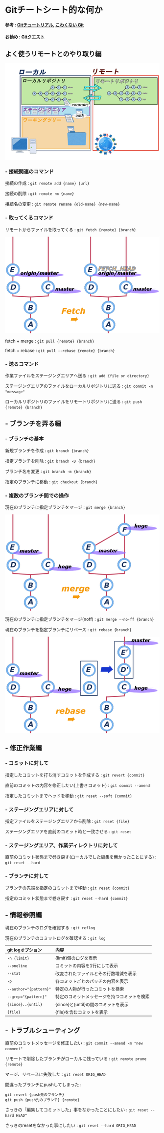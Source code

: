 # Gitチートシート的な何か
#### 参考 : [Gitチュートリアル](https://www.atlassian.com/ja/git), [こわくない Git](http://www.slideshare.net/kotas/git-15276118)
#### お勧め : [Gitクエスト](http://unit8.net/gq/)

## よく使うリモートとのやり取り編

![git](/document/img/areas.png "各エリアの図")

### - 接続関連のコマンド
接続の作成
: `git remote add {name} {url}`

接続の削除
: `git remote rm {name}`

接続名の変更
: `git remote rename {old-name} {new-name}`

### - 取ってくるコマンド
リモートからファイルを取ってくる
: `git fetch {remote} {branch}`

![git fetch](/document/img/branch_fetch.png "fetchの図")

fetch + merge
: `git pull {remote} {branch}`

fetch + rebase
: `git pull --rebase {remote} {branch}`

### - 送るコマンド
作業ファイルをステージングエリアへ送る
: `git add {file or directory}`

ステージングエリアのファイルをローカルリポジトリに送る
: `git commit -m "message"`

ローカルリポジトリのファイルをリモートリポジトリに送る
: `git push {remote} {branch}`

## - ブランチを弄る編

### - ブランチの基本
新規ブランチを作成
: `git branch {branch}`

指定ブランチを削除
: `git branch -D {branch}`

ブランチ名を変更
: `git branch -m {branch}`

指定のブランチに移動
: `git checkout {branch}`

### - 複数のブランチ間での操作
現在のブランチに指定ブランチをマージ
: `git merge {branch}`

![git merge](/document/img/branch_merge.png "mergeの図")


現在のブランチに指定ブランチをマージ(noff)
: `git merge --no-ff {branch}`

現在のブランチを指定ブランチにリベース
: `git rebase {branch}`

![git rebase](/document/img/branch_rebase.png "rebaseの図")


## - 修正作業編
### - コミットに対して
指定したコミットを打ち消すコミットを作成する
: `git revert {commit}`

直前のコミットの内容を修正したい(上書きコミット)
: `git commit --amend`

指定したコミットまでヘッドを移動
: `git reset --soft {commit}`

### - ステージングエリアに対して
指定ファイルをステージングエリアから削除
: `git reset {file}`

ステージングエリアを直前のコミット時と一致させる
: `git reset`

### - ステージングエリア、作業ディレクトリに対して
直前のコミット状態まで巻き戻す(ローカルでした編集を無かったことにする)
: `git reset --hard`

### - ブランチに対して
ブランチの先端を指定のコミットまで移動
: `git reset {commit}`

指定のコミット状態まで巻き戻す
: `git reset --hard {commit}`

## - 情報参照編
現在のブランチのログを確認する
: `git reflog`

現在のブランチのコミットログを確認する
: `git log`

| git logオプション | 内容|
|:--|:--|
| `-n {limit}`|{limit}個のログを表示|
| `--oneline`|コミットの内容を1行にして表示|
| `--stat`|改変されたファイルとその行数増減を表示|
| `-p`| 各コミットごとのパッチの内容を表示|
| `--author="{pattern}"`|特定の人物が行ったコミットを検索|
| `--grep="{pattern}"`|特定のコミットメッセージを持つコミットを検索|
| `{since}..{until}`|{since}と{until}の間のコミットを表示|
| `{file}`|{file}を含むコミットを表示|


## - トラブルシューティング
直前のコミットメッセージを修正したい
: `git commit --amend -m "new comment"`

リモートで削除したブランチがローカルに残っている
: `git remote prune {remote}`

マージ、リベースに失敗した
: `git reset ORIG_HEAD`

間違ったブランチにpushしてしまった :
```git:tekito
git revert {push先のブランチ}
git push {push先のブランチ} {remote}
```

さっきの「編集してコミットした」事をなかったことにしたい
: `git reset --hard HEAD^`

さっきのresetをなかった事にしたい
: `git reset --hard ORIG_HEAD`
